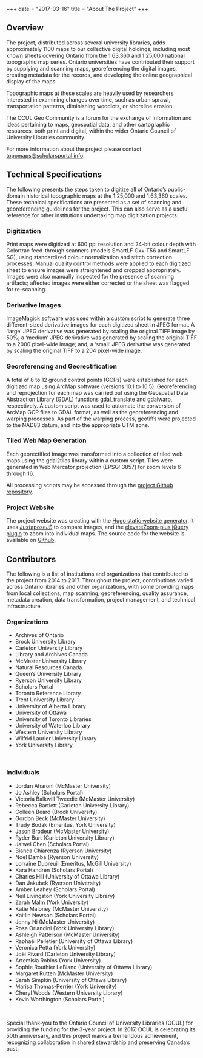 +++
date = "2017-03-16"
title = "About The Project"
+++

## Overview

The project, distributed across several university libraries, adds approximately 1100 maps to our collective digital holdings, including most known sheets covering Ontario from the 1:63,360 and 1:25,000 national topographic map series. Ontario universities have contributed their support by supplying and scanning maps, georeferencing the digital images, creating metadata for the records, and developing the online geographical display of the maps.

Topographic maps at these scales are heavily used by researchers interested in examining changes over time, such as urban sprawl, transportation patterns, diminishing woodlots, or shoreline erosion.

The OCUL Geo Community is a forum for the exchange of information and ideas pertaining to maps, geospatial data, and other cartographic resources, both print and digital, within the wider Ontario Council of University Libraries community.

For more information about the project please contact [topomaps@scholarsportal.info](mailto:topomaps@scholarsportal.info).

## Technical Specifications

The following presents the steps taken to digitize all of Ontario’s public-domain historical topographic maps at the 1:25,000 and 1:63,360 scales. These technical specifications are presented as a set of scanning and georeferencing guidelines for the project. This can also serve as a useful reference for other institutions undertaking map digitization projects.

### Digitization
Print maps were digitized at 600 ppi resolution and 24-bit colour depth with Colortrac feed-through scanners (models SmartLF Gx+ T56 and SmartLF SG), using standardized colour normalization and stitch correction processes. Manual quality control methods were applied to each digitized sheet to ensure images were straightened and cropped appropriately. Images were also manually inspected for the presence of scanning artifacts; affected images were either corrected or the sheet was flagged for re-scanning.

### Derivative Images
ImageMagick software was used within a custom script to generate three different-sized derivative images for each digitized sheet in JPEG format. A ‘large’ JPEG derivative was generated by scaling the original TIFF image by 50%; a ‘medium’ JPEG derivative was generated by scaling the original TIFF to a 2000 pixel-wide image; and, a ‘small’ JPEG derivative was generated by scaling the original TIFF to a 204 pixel-wide image.

### Georeferencing and Georectification
A total of 8 to 12 ground control points (GCPs) were established for each digitized map using ArcMap software (versions 10.1 to 10.5). Georeferencing and reprojection for each map was carried out using the Geospatial Data Abstraction Library (GDAL) functions gdal_translate and gdalwarp, respectively. A custom script was used to automate the conversion of ArcMap GCP files to GDAL format, as well as the georeferencing and warping processes. As part of the warping process, geotiffs were projected to the NAD83 datum, and into the appropriate UTM zone.

### Tiled Web Map Generation
Each georectified image was transformed into a collection of tiled web maps using the gdal2tiles library within a custom script. Tiles were generated in Web Mercator projection (EPSG: 3857) for zoom levels 6 through 16.

All processing scripts may be accessed through the [project Github repository](https://github.com/jasonbrodeur/OCUL_HTDP).

### Project Website
The project website was creating with the [Hugo static website generator](https://gohugo.io/). It uses [JuxtaposeJS](https://juxtapose.knightlab.com/) to compare images, and the [elevateZoom-plus jQuery plugin](https://github.com/igorlino/elevatezoom-plus) to zoom into individual maps. The source code for the website is available on [Github](https://github.com/scholarsportal/historical-topos).

## Contributors

The following is a list of institutions and organizations that contributed to the project from 2014 to 2017. Throughout the project, contributions varied across Ontario libraries and other organizations, with some providing maps from local collections, map scanning, georeferencing, quality assurance, metadata creation, data transformation, project management, and technical infrastructure.

### Organizations
* Archives of Ontario
* Brock University Library
* Carleton University Library
* Library and Archives Canada
* McMaster University Library
* Natural Resources Canada
* Queen’s University Library
* Ryerson University Library
* Scholars Portal
* Toronto Reference Library
* Trent University Library
* University of Alberta Library
* University of Ottawa
* University of Toronto Libraries
* University of Waterloo Library
* Western University Library
* Wilfrid Laurier University Library
* York University Library

<br>

### Individuals
* Jordan Aharoni (McMaster University)
* Jo Ashley (Scholars Portal)
* Victoria Balkwill Tweedie (McMaster University)
* Rebecca Bartlett (Carleton University Library)
* Colleen Beard (Brock University)
* Gordon Beck (McMaster University)
* Trudy Bodak (Emeritus, York University)
* Jason Brodeur (McMaster University)
* Ryder Burt (Carleton University Library)
* Jaiwei Chen (Scholars Portal)
* Bianca Chiarenza (Ryerson University)
* Noel Damba (Ryerson University)
* Lorraine Dubreuil (Emeritus, McGill University)
* Kara Handren (Scholars Portal)
* Charles Hill (University of Ottawa Library)
* Dan Jakubek (Ryerson University)
* Amber Leahey (Scholars Portal)
* Neil Livingston (York University Library)
* Zarah Malm (York University)
* Katie Maloney (McMaster University)
* Kaitlin Newson (Scholars Portal)
* Jenny Ni (McMaster University)
* Rosa Orlandini (York University Library)
* Ashleigh Patterson (McMaster University)
* Raphaël Pelletier (University of Ottawa Library)
* Veronica Petta (York University)
* Joël Rivard (Carleton University Library)
* Artemisia Robins (York University)
* Sophie Routhier LeBlanc (University of Ottawa Library)
* Margaret Rutten (McMaster University)
* Sarah Simpkin (University of Ottawa Library)
* Marisa Thomas-Perrier (York University)
* Cheryl Woods (Western University Library)
* Kevin Worthington (Scholars Portal)

<br>

Special thank-you to the Ontario Council of University Libraries (OCUL) for providing the funding for the 3-year project. In 2017, OCUL is celebrating its 50th anniversary, and this project marks a tremendous achievement, recognizing collaboration in shared stewardship and preserving Canada’s past.